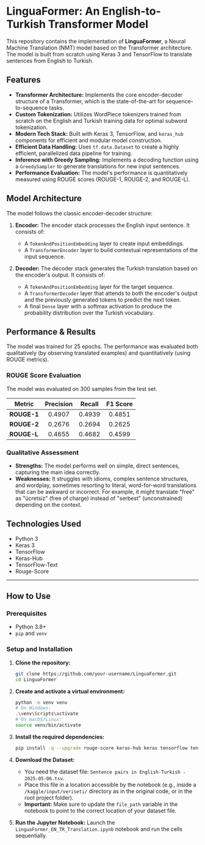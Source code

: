 # LinguaFormer: An English-to-Turkish Transformer Model

This repository contains the implementation of **LinguaFormer**, a Neural Machine Translation (NMT) model based on the Transformer architecture. The model is built from scratch using Keras 3 and TensorFlow to translate sentences from English to Turkish.

## Features

-   **Transformer Architecture:** Implements the core encoder-decoder structure of a Transformer, which is the state-of-the-art for sequence-to-sequence tasks.
-   **Custom Tokenization:** Utilizes WordPiece tokenizers trained from scratch on the English and Turkish training data for optimal subword tokenization.
-   **Modern Tech Stack:** Built with Keras 3, TensorFlow, and `keras_hub` components for efficient and modular model construction.
-   **Efficient Data Handling:** Uses `tf.data.Dataset` to create a highly efficient, parallelized data pipeline for training.
-   **Inference with Greedy Sampling:** Implements a decoding function using a `GreedySampler` to generate translations for new input sentences.
-   **Performance Evaluation:** The model's performance is quantitatively measured using ROUGE scores (ROUGE-1, ROUGE-2, and ROUGE-L).

## Model Architecture

The model follows the classic encoder-decoder structure:

1.  **Encoder:** The encoder stack processes the English input sentence. It consists of:
    -   A `TokenAndPositionEmbedding` layer to create input embeddings.
    -   A `TransformerEncoder` layer to build contextual representations of the input sequence.

2.  **Decoder:** The decoder stack generates the Turkish translation based on the encoder's output. It consists of:
    -   A `TokenAndPositionEmbedding` layer for the target sequence.
    -   A `TransformerDecoder` layer that attends to both the encoder's output and the previously generated tokens to predict the next token.
    -   A final `Dense` layer with a softmax activation to produce the probability distribution over the Turkish vocabulary.

## Performance & Results

The model was trained for 25 epochs. The performance was evaluated both qualitatively (by observing translated examples) and quantitatively (using ROUGE metrics).

### ROUGE Score Evaluation

The model was evaluated on 300 samples from the test set.

| Metric    | Precision | Recall | F1 Score |
|-----------|:---------:|:------:|:--------:|
| **ROUGE-1** |  0.4907   | 0.4939 |  0.4851  |
| **ROUGE-2** |  0.2676   | 0.2694 |  0.2625  |
| **ROUGE-L** |  0.4655   | 0.4682 |  0.4599  |

### Qualitative Assessment

-   **Strengths:** The model performs well on simple, direct sentences, capturing the main idea correctly.
-   **Weaknesses:** It struggles with idioms, complex sentence structures, and wordplay, sometimes resorting to literal, word-for-word translations that can be awkward or incorrect. For example, it might translate "free" as "ücretsiz" (free of charge) instead of "serbest" (unconstrained) depending on the context.

## Technologies Used

-   Python 3
-   Keras 3
-   TensorFlow
-   Keras-Hub
-   TensorFlow-Text
-   Rouge-Score

---

## How to Use

### Prerequisites

-   Python 3.8+
-   `pip` and `venv`

### Setup and Installation

1.  **Clone the repository:**
    ```bash
    git clone https://github.com/your-username/LinguaFormer.git
    cd LinguaFormer
    ```

2.  **Create and activate a virtual environment:**
    ```bash
    python -m venv venv
    # On Windows:
    .\venv\Scripts\activate
    # On macOS/Linux:
    source venv/bin/activate
    ```

3.  **Install the required dependencies:**
    ```bash
    pip install -q --upgrade rouge-score keras-hub keras tensorflow tensorflow-text
    ```

4.  **Download the Dataset:**
    -   You need the dataset file: `Sentence pairs in English-Turkish - 2025-05-06.tsv`.
    -   Place this file in a location accessible by the notebook (e.g., inside a `/kaggle/input/veriseti/` directory as in the original code, or in the root project folder).
    -   **Important:** Make sure to update the `file_path` variable in the notebook to point to the correct location of your dataset file.

5.  **Run the Jupyter Notebook:**
    Launch the `LinguaFormer_EN_TR_Translation.ipynb` notebook and run the cells sequentially.